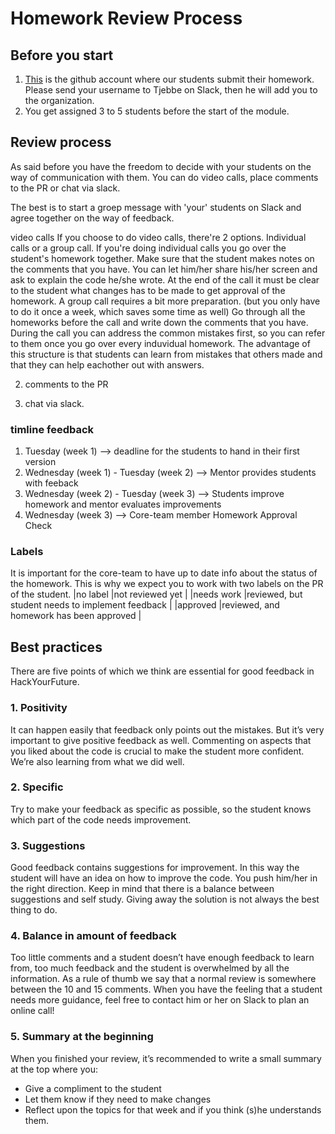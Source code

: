 # Homework Review Process

## Before you start
1. [This](https://github.com/HackYourHomework) is the github account where our students submit their homework. Please send your username to Tjebbe on Slack, then he will add you to the organization. 
2. You get assigned 3 to 5 students before the start of the module. 

## Review process
As said before you have the freedom to decide with your students on the way of communication with them. You can do video calls, place comments to the PR
or chat via slack. 

The best is to start a groep message with 'your' students on Slack and agree together on the way of feedback. 

video calls
If you choose to do video calls, there're 2 options. Individual calls or a group call. 
If you're doing individual calls you go over the student's homework together. Make sure that the student makes notes on the comments that you have. 
You can let him/her share his/her screen and ask to explain the code he/she wrote. At the end of the call it must be clear to the student what changes has to be made to get approval of the homework. 
A group call requires a bit more preparation. (but you only have to do it once a week, which saves some time as well) 
Go through all the homeworks before the call and write down the comments that you have. During the call you can address the common mistakes first, so you can refer to them once you go over every induvidual homework. 
The advantage of this structure is that students can learn from mistakes that others made and that they can help eachother out with answers. 

2. comments to the PR

3. chat via slack. 

### timline feedback
1. Tuesday (week 1) -->  deadline for the students to hand in their first version
2. Wednesday (week 1) - Tuesday (week 2) --> Mentor provides students with feeback
3. Wednesday (week 2) - Tuesday (week 3) --> Students improve  homework and mentor evaluates improvements
4. Wednesday (week 3) --> Core-team member Homework Approval Check

### Labels 
It is important for the core-team to have up to date info about the status of the homework. This is why we expect you to work with two labels on the PR of the student. 
|no label  |not reviewed yet   |
|needs work   |reviewed, but student needs to implement feedback  |
|approved   |reviewed, and homework has been approved   |
## Best practices 
There are five points of which we think are essential for good feedback in HackYourFuture.

### 1. Positivity
It can happen easily that feedback only points out the mistakes. But it’s very important to give  positive feedback as well. Commenting on aspects that you liked about the code is crucial to make the student more confident. We’re also learning from what we did well.

### 2. Specific
Try to make your feedback as specific as possible, so the student knows which part of the code needs improvement.

### 3. Suggestions
Good feedback contains suggestions for improvement. In this way the student will have an idea on how to improve the code. You push him/her in the right direction. Keep in mind that there is a balance between suggestions and self study. Giving away the solution is not always the best thing to do. 

### 4. Balance in amount of feedback
Too little comments and a student doesn’t have enough feedback to learn from, too much feedback and the student is overwhelmed by all the information. 
As a rule of thumb we say that a normal review is somewhere between the 10 and 15 comments. 
When you have the feeling that a student needs more guidance, feel free to contact him or her on Slack to plan an online call!

### 5. Summary at the beginning
When you finished your review, it’s recommended to write a small summary at the top where you: 
- Give a compliment to the student
- Let them know if they need to make changes 
- Reflect upon the topics for that week  and if you think (s)he understands them. 


